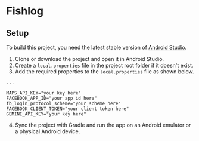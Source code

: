# Fishlog

## Setup
To build this project, you need the latest stable version of [Android Studio](https://developer.android.com/studio).

1. Clone or download the project and open it in Android Studio.
2. Create a `local.properties` file in the project root folder if it doesn't exist.
3. Add the required properties to the `local.properties` file as shown below.

```android
...

MAPS_API_KEY="your key here"
FACEBOOK_APP_ID="your app id here"
fb_login_protocol_scheme="your scheme here"
FACEBOOK_CLIENT_TOKEN="your client token here"
GEMINI_API_KEY="your key here"
```

4. Sync the project with Gradle and run the app on an Android emulator or a physical Android device.